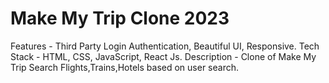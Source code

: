 # Make My Trip Clone 2023

Features - Third Party Login Authentication, Beautiful UI, Responsive.
Tech Stack - HTML, CSS, JavaScript, React Js.
Description - Clone of Make My Trip Search Flights,Trains,Hotels based on user search.
